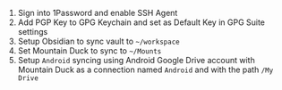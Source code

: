 1. Sign into 1Password and enable SSH Agent
2. Add PGP Key to GPG Keychain and set as Default Key in GPG Suite settings
3. Setup Obsidian to sync vault to `~/workspace`
4. Set Mountain Duck to sync to `~/Mounts`
5. Setup `Android` syncing using Android Google Drive account with Mountain Duck as a connection named `Android` and with the path `/My Drive`